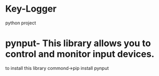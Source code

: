 # Key-Logger<br>
python project<br>
<h1>pynput- This library allows you to control and monitor input devices.</h1>
to install this library commond->pip install pynput

